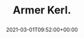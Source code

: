 ---
retweeted: false
source: <a href="https://about.twitter.com/products/tweetdeck" rel="nofollow">TweetDeck</a>
entities:
  user_mentions: []
  urls: []
  symbols: []
  media:
  - expanded_url: https://twitter.com/bascht/status/1366325337899081734/photo/1
    indices:
    - '12'
    - '35'
    url: https://t.co/tt3tlnnk2Z
    media_url: http://pbs.twimg.com/media/EvYpilaXAAAax7W.png
    id_str: '1366325211088486400'
    id: '1366325211088486400'
    media_url_https: https://pbs.twimg.com/media/EvYpilaXAAAax7W.png
    sizes:
      small:
        w: '558'
        h: '94'
        resize: fit
      thumb:
        w: '94'
        h: '94'
        resize: crop
      large:
        w: '558'
        h: '94'
        resize: fit
      medium:
        w: '558'
        h: '94'
        resize: fit
    type: photo
    display_url: pic.twitter.com/tt3tlnnk2Z
  hashtags: []
display_text_range:
- '0'
- '35'
favorite_count: '12'
id_str: '1366325337899081734'
truncated: false
retweet_count: '0'
id: '1366325337899081734'
possibly_sensitive: false
created_at: Mon Mar 01 09:52:00 +0000 2021
favorited: false
full_text: Armer Kerl.
lang: de
extended_entities:
  media:
  - expanded_url: https://twitter.com/bascht/status/1366325337899081734/photo/1
    indices:
    - '12'
    - '35'
    url: https://t.co/tt3tlnnk2Z
    media_url: http://pbs.twimg.com/media/EvYpilaXAAAax7W.png
    id_str: '1366325211088486400'
    id: '1366325211088486400'
    media_url_https: https://pbs.twimg.com/media/EvYpilaXAAAax7W.png
    sizes:
      small:
        w: '558'
        h: '94'
        resize: fit
      thumb:
        w: '94'
        h: '94'
        resize: crop
      large:
        w: '558'
        h: '94'
        resize: fit
      medium:
        w: '558'
        h: '94'
        resize: fit
    type: photo
    display_url: pic.twitter.com/tt3tlnnk2Z
tags:
- pesos/twitter
date: '2021-03-01T09:52:00+00:00'
src: https://twitter.com/bascht/status/1366325337899081734
original_url: https://twitter.com/bascht/status/1366325337899081734
type: twitter_tweet
media_url: https://img.bascht.com/twitter/pbs.twimg.com/media/EvYpilaXAAAax7W.png
text: Armer Kerl.
title: 'Armer Kerl.

  '

---